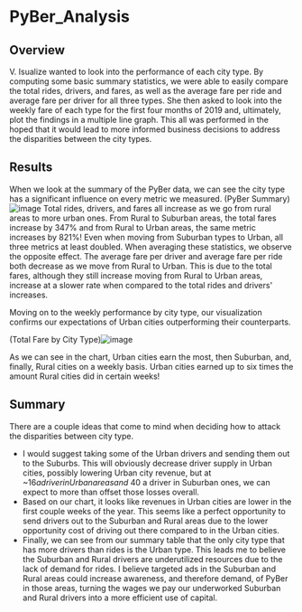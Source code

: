 # PyBer_Analysis

## Overview
V. Isualize wanted to look into the performance of each city type.  By computing some basic summary statistics, we were able to easily compare the total rides, drivers, and fares, as well as the average fare per ride and average fare per driver for all three types.  She then asked to look into the weekly fare of each type for the first four months of 2019 and, ultimately, plot the findings in a multiple line graph.  This all was performed in the hoped that it would lead to more informed business decisions to address the disparities between the city types.

## Results
When we look at the summary of the PyBer data, we can see the city type has a significant influence on every metric we measured.
(PyBer Summary)![image](https://user-images.githubusercontent.com/79211628/114201880-4aeb4a00-991c-11eb-9bfb-9e63eedc9aad.png)
Total rides, drivers, and fares all increase as we go from rural areas to more urban ones.  From Rural to Suburban areas, the total fares increase by 347% and from Rural to Urban areas, the same metric increases by 821%!  Even when moving from Suburban types to Urban, all three metrics at least doubled.  When averaging these statistics, we observe the opposite effect.  The average fare per driver and average fare per ride both decrease as we move from Rural to Urban.  This is due to the total fares, although they still increase moving from Rural to Urban areas, increase at a slower rate when compared to the total rides and drivers' increases.

Moving on to the weekly performance by city type, our visualization confirms our expectations of Urban cities outperforming their counterparts.

(Total Fare by City Type)![image](https://user-images.githubusercontent.com/79211628/114205708-33ae5b80-9920-11eb-9fef-d72d4372ce29.png)

As we can see in the chart,  Urban cities earn the most, then Suburban, and, finally, Rural cities on a weekly basis.  Urban cities earned up to six times the amount Rural cities did in certain weeks!

## Summary
There are a couple ideas that come to mind when deciding how to attack the disparities between city type.

- I would suggest taking some of the Urban drivers and sending them out to the Suburbs.  This will obviously decrease driver supply in Urban cities, possibly lowering Urban city revenue, but at ~$16 a driver in Urban areas and ~$40 a driver in Suburban ones, we can expect to more than offset those losses overall.
- Based on our chart, it looks like revenues in Urban cities are lower in the first couple weeks of the year.  This seems like a perfect opportunity to send drivers out to the Suburban and Rural areas due to the lower opportunity cost of driving out there compared to in the Urban cities.
- Finally, we can see from our summary table that the only city type that has more drivers than rides is the Urban type.  This leads me to believe the Suburban and Rural drivers are underutilized resources due to the lack of demand for rides. I believe targeted ads in the Suburban and Rural areas could increase awareness, and therefore demand, of PyBer in those areas, turning the wages we pay our underworked Suburban and Rural drivers into a more efficient use of capital.
